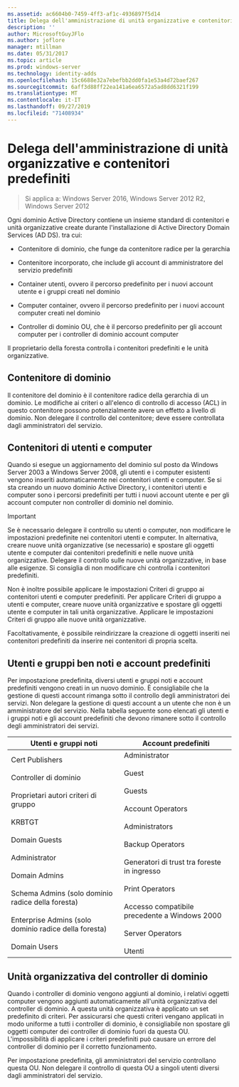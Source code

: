 ```yaml
---
ms.assetid: ac6604b0-7459-4ff3-af1c-4936897f5d14
title: Delega dell'amministrazione di unità organizzative e contenitori predefiniti
description: ''
author: MicrosoftGuyJFlo
ms.author: joflore
manager: mtillman
ms.date: 05/31/2017
ms.topic: article
ms.prod: windows-server
ms.technology: identity-adds
ms.openlocfilehash: 15c6688e32a7ebefbb2dd0fa1e53a4d72baef267
ms.sourcegitcommit: 6aff3d88ff22ea141a6ea6572a5ad8dd6321f199
ms.translationtype: MT
ms.contentlocale: it-IT
ms.lasthandoff: 09/27/2019
ms.locfileid: "71408934"
---
```

# <a name="delegating-administration-of-default-containers-and-ous"></a>Delega dell'amministrazione di unità organizzative e contenitori predefiniti

>Si applica a: Windows Server 2016, Windows Server 2012 R2, Windows Server 2012

Ogni dominio Active Directory contiene un insieme standard di contenitori e unità organizzative create durante l'installazione di Active Directory Domain Services (AD DS). tra cui:  
  
-   Contenitore di dominio, che funge da contenitore radice per la gerarchia  
  
-   Contenitore incorporato, che include gli account di amministratore del servizio predefiniti  
  
-   Container utenti, ovvero il percorso predefinito per i nuovi account utente e i gruppi creati nel dominio  
  
-   Computer container, ovvero il percorso predefinito per i nuovi account computer creati nel dominio  
  
-   Controller di dominio OU, che è il percorso predefinito per gli account computer per i controller di dominio account computer  
  
Il proprietario della foresta controlla i contenitori predefiniti e le unità organizzative.  
  
## <a name="domain-container"></a>Contenitore di dominio  
Il contenitore del dominio è il contenitore radice della gerarchia di un dominio. Le modifiche ai criteri o all'elenco di controllo di accesso (ACL) in questo contenitore possono potenzialmente avere un effetto a livello di dominio. Non delegare il controllo del contenitore; deve essere controllata dagli amministratori del servizio.  
  
## <a name="users-and-computers-containers"></a>Contenitori di utenti e computer  
Quando si esegue un aggiornamento del dominio sul posto da Windows Server 2003 a Windows Server 2008, gli utenti e i computer esistenti vengono inseriti automaticamente nei contenitori utenti e computer. Se si sta creando un nuovo dominio Active Directory, i contenitori utenti e computer sono i percorsi predefiniti per tutti i nuovi account utente e per gli account computer non controller di dominio nel dominio.  
  
> [!IMPORTANT]  
> Se è necessario delegare il controllo su utenti o computer, non modificare le impostazioni predefinite nei contenitori utenti e computer. In alternativa, creare nuove unità organizzative (se necessario) e spostare gli oggetti utente e computer dai contenitori predefiniti e nelle nuove unità organizzative. Delegare il controllo sulle nuove unità organizzative, in base alle esigenze. Si consiglia di non modificare chi controlla i contenitori predefiniti.  
  
Non è inoltre possibile applicare le impostazioni Criteri di gruppo ai contenitori utenti e computer predefiniti. Per applicare Criteri di gruppo a utenti e computer, creare nuove unità organizzative e spostare gli oggetti utente e computer in tali unità organizzative. Applicare le impostazioni Criteri di gruppo alle nuove unità organizzative.  
  
Facoltativamente, è possibile reindirizzare la creazione di oggetti inseriti nei contenitori predefiniti da inserire nei contenitori di propria scelta.  
  
## <a name="well-known-users-and-groups-and-built-in-accounts"></a>Utenti e gruppi ben noti e account predefiniti  
Per impostazione predefinita, diversi utenti e gruppi noti e account predefiniti vengono creati in un nuovo dominio. È consigliabile che la gestione di questi account rimanga sotto il controllo degli amministratori dei servizi. Non delegare la gestione di questi account a un utente che non è un amministratore del servizio. Nella tabella seguente sono elencati gli utenti e i gruppi noti e gli account predefiniti che devono rimanere sotto il controllo degli amministratori dei servizi.  
  
|Utenti e gruppi noti|Account predefiniti|  
|--------------------------------|----------------------|  
|Cert Publishers<br /><br />Controller di dominio<br /><br />Proprietari autori criteri di gruppo<br /><br />KRBTGT<br /><br />Domain Guests<br /><br />Administrator<br /><br />Domain Admins<br /><br />Schema Admins (solo dominio radice della foresta)<br /><br />Enterprise Admins (solo dominio radice della foresta)<br /><br />Domain Users|Administrator<br /><br />Guest<br /><br />Guests<br /><br />Account Operators<br /><br />Administrators<br /><br />Backup Operators<br /><br />Generatori di trust tra foreste in ingresso<br /><br />Print Operators<br /><br />Accesso compatibile precedente a Windows 2000<br /><br />Server Operators<br /><br />Utenti|  
  
## <a name="domain-controller-ou"></a>Unità organizzativa del controller di dominio  
Quando i controller di dominio vengono aggiunti al dominio, i relativi oggetti computer vengono aggiunti automaticamente all'unità organizzativa del controller di dominio. A questa unità organizzativa è applicato un set predefinito di criteri. Per assicurarsi che questi criteri vengano applicati in modo uniforme a tutti i controller di dominio, è consigliabile non spostare gli oggetti computer dei controller di dominio fuori da questa OU. L'impossibilità di applicare i criteri predefiniti può causare un errore del controller di dominio per il corretto funzionamento.  
  
Per impostazione predefinita, gli amministratori del servizio controllano questa OU. Non delegare il controllo di questa OU a singoli utenti diversi dagli amministratori del servizio.  
  


